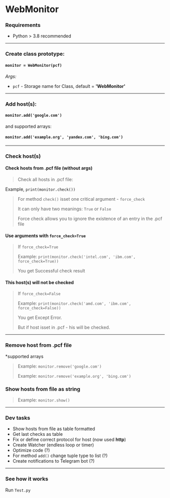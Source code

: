 
# WebMonitor
### Requirements
* Python > 3.8 recommended

---

### Create class prototype:
#### `monitor = WebMonitor(pcf)`

*Args:*
- `pcf` - Storage name for Class, default = __'WebMonitor'__

---

### Add host(s): 
#### `monitor.add('google.com')`

and supported arrays:
#### `monitor.add('example.org', 'yandex.com', 'bing.com')`

---

### Check host(s)

#### Check hosts from .pcf file (without args)
> Check all hosts in .pcf file:

Example, `print(monitor.check())`

> For method `check()` isset one critical argument - `force_check`
>
> It can only have two meanings: `True` or `False`
>
> Force check allows you to ignore the existence of an entry in the .pcf file

#### Use arguments with `force_check=True`
> If `force_check=True`
> 
> Example: `print(monitor.check('intel.com', 'ibm.com', force_check=True))`
>
> You get Successful check result

#### This host(s) will not be checked
> If `force_check=False`
> 
> Example: `print(monitor.check('amd.com', 'ibm.com', force_check=False))`
>
> You get Except Error.
>
> But if host isset in .pcf - his will be checked.

---

### Remove host from .pcf file
*supported arrays

> Example: `monitor.remove('google.com')`
>
> Example: `monitor.remove('example.org', 'bing.com')`


### Show hosts from file as string
> Example: `monitor.show()`

---

### Dev tasks
* Show hosts from file as table formatted
* Get last checks as table
* Fix or define correct protocol for host (now used __http__)
* Create Watcher (endless loop or timer)
* Optimize code (?)
* For method `add()` change tuple type to list (?)
* Create notifications to Telegram bot (?)

---

### See how it works
Run `Test.py`